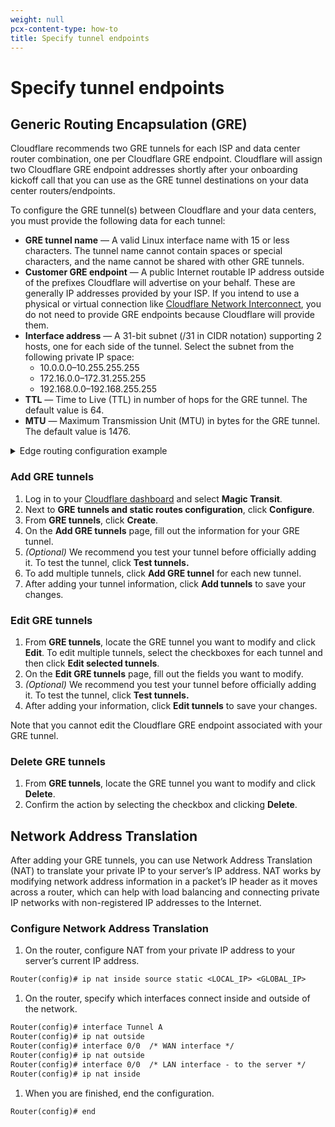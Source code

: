```yaml
---
weight: null
pcx-content-type: how-to
title: Specify tunnel endpoints
---
```


# Specify tunnel endpoints

## Generic Routing Encapsulation (GRE)

Cloudflare recommends two GRE tunnels for each ISP and data center router combination, one per Cloudflare GRE endpoint. Cloudflare will assign two Cloudflare GRE endpoint addresses shortly after your onboarding kickoff call that you can use as the GRE tunnel destinations on your data center routers/endpoints.

To configure the GRE tunnel(s) between Cloudflare and your data centers, you must provide the following data for each tunnel:

- **GRE tunnel name** — A valid Linux interface name with 15 or less characters. The tunnel name cannot contain spaces or special characters, and the name cannot be shared with other GRE tunnels.
- **Customer GRE endpoint** — A public Internet routable IP address outside of the prefixes Cloudflare will advertise on your behalf. These are generally IP addresses provided by your ISP. If you intend to use a physical or virtual connection like [Cloudflare Network Interconnect](/network-interconnect/), you do not need to provide GRE endpoints because Cloudflare will provide them.
- **Interface address** — A 31-bit subnet (/31 in CIDR notation) supporting 2 hosts, one for each side of the tunnel. Select the subnet from the following private IP space:
  - 10.0.0.0–10.255.255.255
  - 172.16.0.0–172.31.255.255
  - 192.168.0.0–192.168.255.255
- **TTL** — Time to Live (TTL) in number of hops for the GRE tunnel. The default value is 64.
- **MTU** — Maximum Transmission Unit (MTU) in bytes for the GRE tunnel. The default value is 1476.

<details>
  <summary>Edge routing configuration example</summary>
  <table>
    <thead>
      <tr>
        <th style="min-width:140px">GRE tunnel</th>
        <th style="min-width:125px">Customer GRE endpoint</th>
        <th style="min-width:150px">Interface address</th>
      </tr>
    </thead>
    <tbody>
      <tr>
        <td>GRE_1_IAD</td>
        <td>104.18.112.75</td>
        <td>10.10.10.100/31</td>
      </tr>
      <tr>
        <td>GRE_2_IAD</td>
        <td>104.18.112.75</td>
        <td>10.10.10.102/31</td>
      </tr>
      <tr>
        <td>GRE_3_ATL</td>
        <td>104.40.112.125</td>
        <td>10.10.10.104/31</td>
      </tr>
      <tr>
        <td>GRE_4_ATL</td>
        <td>104.40.112.125</td>
        <td>10.10.10.106/31</td>
      </tr>
    </tbody>
  </table>
</details>

### Add GRE tunnels

1.  Log in to your [Cloudflare dashboard](https://dash.cloudflare.com/login) and select **Magic Transit**.
2.  Next to **GRE tunnels and static routes configuration**, click **Configure**.
3.  From **GRE tunnels**, click **Create**.
4.  On the **Add GRE tunnels** page, fill out the information for your GRE tunnel.
5.  _(Optional)_ We recommend you test your tunnel before officially adding it. To test the tunnel, click **Test tunnels.**
6.  To add multiple tunnels, click **Add GRE tunnel** for each new tunnel.
7.  After adding your tunnel information, click **Add tunnels** to save your changes.

### Edit GRE tunnels

1.  From **GRE tunnels**, locate the GRE tunnel you want to modify and click **Edit**. To edit multiple tunnels, select the checkboxes for each tunnel and then click **Edit selected tunnels**.
2.  On the **Edit GRE tunnels** page, fill out the fields you want to modify.
3.  _(Optional)_ We recommend you test your tunnel before officially adding it. To test the tunnel, click **Test tunnels.**
4.  After adding your information, click **Edit tunnels** to save your changes.

Note that you cannot edit the Cloudflare GRE endpoint associated with your GRE tunnel.

### Delete GRE tunnels

1.  From **GRE tunnels**, locate the GRE tunnel you want to modify and click **Delete**.
2.  Confirm the action by selecting the checkbox and clicking **Delete**.

## Network Address Translation

After adding your GRE tunnels, you can use Network Address Translation (NAT) to translate your private IP to your server’s IP address. NAT works by modifying network address information in a packet’s IP header as it moves across a router, which can help with load balancing and connecting private IP networks with non-registered IP addresses to the Internet.

### Configure Network Address Translation

1.  On the router, configure NAT from your private IP address to your server’s current IP address.

```txt
Router(config)# ip nat inside source static <LOCAL_IP> <GLOBAL_IP>
```

1.  On the router, specify which interfaces connect inside and outside of the network.

```txt
Router(config)# interface Tunnel A
Router(config)# ip nat outside
Router(config)# interface 0/0  /* WAN interface */
Router(config)# ip nat outside
Router(config)# interface 0/0  /* LAN interface - to the server */
Router(config)# ip nat inside
```

1.  When you are finished, end the configuration.

```txt
Router(config)# end
```
